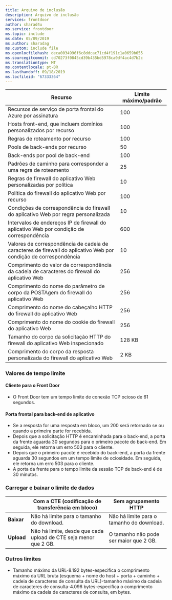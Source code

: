 ```yaml
---
title: Arquivo de inclusão
description: Arquivo de inclusão
services: frontdoor
author: sharad4u
ms.service: frontdoor
ms.topic: include
ms.date: 05/09/2019
ms.author: sharadag
ms.custom: include file
ms.openlocfilehash: deca0034996f6c8ddcac71cd4f191c1a0659b655
ms.sourcegitcommit: cd70273f0845cd39b435bd5978ca0df4ac4d7b2c
ms.translationtype: MT
ms.contentlocale: pt-BR
ms.lasthandoff: 09/18/2019
ms.locfileid: "67333364"
---
```

| Recurso | Limite máximo/padrão |
| --- | --- |
| Recursos de serviço de porta frontal do Azure por assinatura | 100 |
| Hosts front-end, que incluem domínios personalizados por recurso | 100 |
| Regras de roteamento por recurso | 100 |
| Pools de back-ends por recurso | 50 |
| Back-ends por pool de back-end | 100 |
| Padrões de caminho para corresponder a uma regra de roteamento | 25 |
| Regras de firewall do aplicativo Web personalizadas por política | 10 |
| Política do firewall do aplicativo Web por recurso | 100 |
| Condições de correspondência do firewall do aplicativo Web por regra personalizada | 10 |
| Intervalos de endereços IP de firewall do aplicativo Web por condição de correspondência | 600 |
| Valores de correspondência de cadeia de caracteres de firewall do aplicativo Web por condição de correspondência | 10 |
| Comprimento do valor de correspondência da cadeia de caracteres do firewall do aplicativo Web | 256 |
| Comprimento do nome do parâmetro de corpo da POSTAgem do firewall do aplicativo Web | 256 |
| Comprimento do nome do cabeçalho HTTP do firewall do aplicativo Web | 256 |
| Comprimento do nome do cookie do firewall do aplicativo Web | 256 |
| Tamanho do corpo da solicitação HTTP do firewall do aplicativo Web inspecionado | 128 KB |
| Comprimento do corpo da resposta personalizada do firewall do aplicativo Web | 2 KB |

### <a name="timeout-values"></a>Valores de tempo limite
#### <a name="client-to-front-door"></a>Cliente para o Front Door
- O Front Door tem um tempo limite de conexão TCP ocioso de 61 segundos.

#### <a name="front-door-to-application-back-end"></a>Porta frontal para back-end de aplicativo
- Se a resposta for uma resposta em bloco, um 200 será retornado se ou quando a primeira parte for recebida.
- Depois que a solicitação HTTP é encaminhada para o back-end, a porta da frente aguarda 30 segundos para o primeiro pacote do back-end. Em seguida, ele retorna um erro 503 para o cliente.
- Depois que o primeiro pacote é recebido do back-end, a porta da frente aguarda 30 segundos em um tempo limite de ociosidade. Em seguida, ele retorna um erro 503 para o cliente.
- A porta da frente para o tempo limite da sessão TCP de back-end é de 30 minutos.

### <a name="upload-and-download-data-limit"></a>Carregar e baixar o limite de dados

|  | Com a CTE (codificação de transferência em bloco) | Sem agrupamento HTTP |
| ---- | ------- | ------- |
| **Baixar** | Não há limite para o tamanho do download. | Não há limite para o tamanho do download. |
| **Upload** |  Não há limite, desde que cada upload de CTE seja menor que 2 GB. | O tamanho não pode ser maior que 2 GB. |

### <a name="other-limits"></a>Outros limites
- Tamanho máximo da URL-8.192 bytes-especifica o comprimento máximo da URL bruta (esquema + nome do host + porta + caminho + cadeia de caracteres de consulta da URL)-tamanho máximo da cadeia de caracteres de consulta-4.096 bytes-especifica o comprimento máximo da cadeia de caracteres de consulta, em bytes.